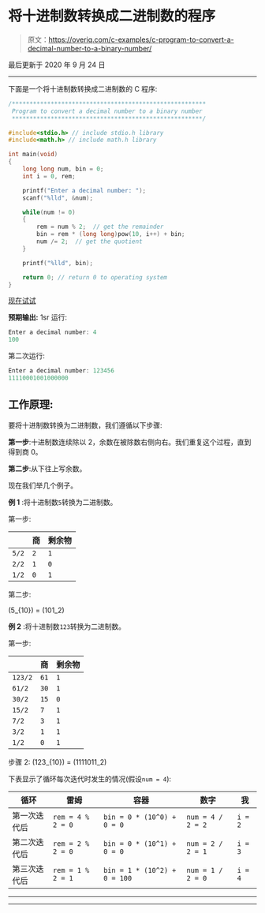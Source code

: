 # 将十进制数转换成二进制数的程序

> 原文：<https://overiq.com/c-examples/c-program-to-convert-a-decimal-number-to-a-binary-number/>

最后更新于 2020 年 9 月 24 日

* * *

下面是一个将十进制数转换成二进制数的 C 程序:

```c
/*******************************************************
 Program to convert a decimal number to a binary number
 ******************************************************/

#include<stdio.h> // include stdio.h library
#include<math.h> // include math.h library

int main(void)
{   
    long long num, bin = 0;    
    int i = 0, rem;

    printf("Enter a decimal number: ");
    scanf("%lld", &num);      

    while(num != 0)
    {
        rem = num % 2;  // get the remainder 
        bin = rem * (long long)pow(10, i++) + bin;  
        num /= 2;  // get the quotient
    }       

    printf("%lld", bin);        

    return 0; // return 0 to operating system
}

```

[现在试试](https://overiq.com/c-online-compiler/69Q/)

**预期输出:** 1sr 运行:

```c
Enter a decimal number: 4
100

```

第二次运行:

```c
Enter a decimal number: 123456
11110001001000000

```

## 工作原理:

要将十进制数转换为二进制数，我们遵循以下步骤:

**第一步**:十进制数连续除以 2，余数在被除数右侧向右。我们重复这个过程，直到得到商 0。

**第二步**:从下往上写余数。

现在我们举几个例子。

**例 1** :将十进制数`5`转换为二进制数。

第一步:

|  | 商 | 剩余物 |
| --- | --- | --- |
| `5/2` | `2` | `1` |
| `2/2` | `1` | `0` |
| `1/2` | `0` | `1` |

第二步:

\(5_{10}\) = \(101_2\)

**例 2** :将十进制数`123`转换为二进制数。

第一步:

|  | 商 | 剩余物 |
| --- | --- | --- |
| `123/2` | `61` | `1` |
| `61/2` | `30` | `1` |
| `30/2` | `15` | `0` |
| `15/2` | `7` | `1` |
| `7/2` | `3` | `1` |
| `3/2` | `1` | `1` |
| `1/2` | `0` | `1` |

步骤 2: \(123_{10}\) = \(1111011_2\)

下表显示了循环每次迭代时发生的情况(假设`num = 4`):

| 循环 | 雷姆 | 容器 | 数字 | 我 |
| --- | --- | --- | --- | --- |
| 第一次迭代后 | `rem = 4 % 2 = 0` | `bin = 0 * (10^0) + 0 = 0` | `num = 4 / 2 = 2` | `i = 2` |
| 第二次迭代后 | `rem = 2 % 2 = 0` | `bin = 0 * (10^1) + 0 = 0` | `num = 2 / 2 = 1` | `i = 3` |
| 第三次迭代后 | `rem = 1 % 2 = 1` | `bin = 1 * (10^2) + 0 = 100` | `num = 1 / 2 = 0` | `i = 4` |

* * *

* * *